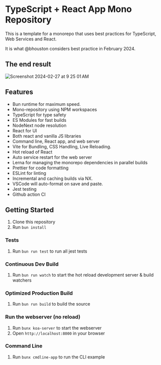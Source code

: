 # TypeScript + React App Mono Repository

This is a template for a monorepo that uses best practices for TypeScript, Web Services and React.

It is what @bhouston considers best practice in February 2024.

## The end result

![Screenshot 2024-02-27 at 9 25 01 AM](https://github.com/bhouston/template-typescript-monorepo/assets/588541/8ee26d8e-8451-4257-935a-094bcab749cd)

## Features

- Bun runtime for maximum speed.
- Mono-repository using NPM workspaces
- TypeScript for type safety
- ES Modules for fast builds
- NodeNext node resolution
- React for UI
- Both react and vanilla JS libraries
- Command line, React app, and web server
- Vite for Bundling, CSS Handling, Live Reloading.
- Hot reload of React
- Auto service restart for the web server
- Lerna for managing the monorepo dependencies in parallel builds
- Prettier for code formatting
- ESLint for linting
- Incremental and caching builds via NX.
- VSCode will auto-format on save and paste.
- Jest testing
- Github action CI

## Getting Started

1. Clone this repository
2. Run `bun install`

### Tests

1. Run `bun run test` to run all jest tests

### Continuous Dev Build

1. Run `bun run watch` to start the hot reload development server & build watchers

### Optimized Production Build

1. Run `bun run build` to build the source

### Run the webserver (no reload)

1. Run `bunx koa-server` to start the webserver
2. Open `http://localhost:8000` in your browser

### Command Line

1. Run `bunx cmdline-app` to run the CLI example
